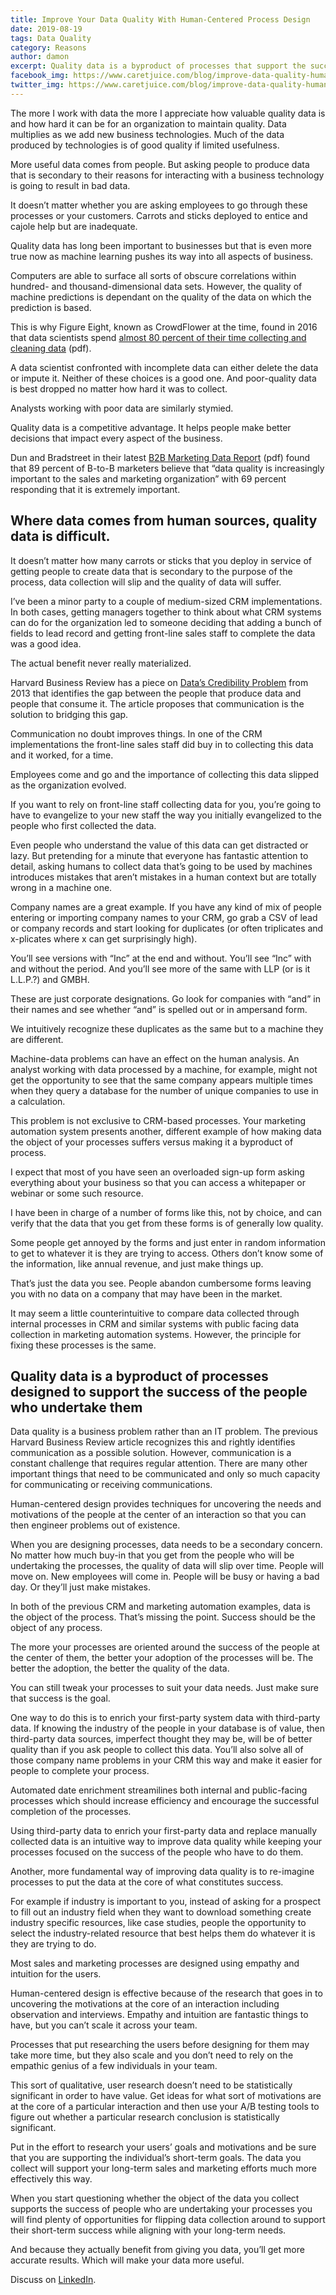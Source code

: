 ```yaml
---
title: Improve Your Data Quality With Human-Centered Process Design
date: 2019-08-19
tags: Data Quality
category: Reasons
author: damon
excerpt: Quality data is a byproduct of processes that support the success of the people who undertake them
facebook_img: https://www.caretjuice.com/blog/improve-data-quality-human-centered-design/improve-data-quality-human-centered-design-facebook.png
twitter_img: https://www.caretjuice.com/blog/improve-data-quality-human-centered-design/improve-data-quality-human-centered-design-twitter.png
---
```


The more I work with data the more I appreciate how valuable quality data is and how hard it can be for an organization to maintain quality. Data multiplies as we add new business technologies. Much of the data produced by technologies is of good quality if limited usefulness.

More useful data comes from people. But asking people to produce data that is secondary to their reasons for interacting with a business technology is going to result in bad data.

It doesn’t matter whether you are asking employees to go through these processes or your customers. Carrots and sticks deployed to entice and cajole help but are inadequate.

Quality data has long been important to businesses but that is even more true now as machine learning pushes its way into all aspects of business.

Computers are able to surface all sorts of obscure correlations within hundred- and thousand-dimensional data sets. However, the quality of machine predictions is dependant on the quality of the data on which the prediction is based.

This is why Figure Eight, known as CrowdFlower at the time, found in 2016 that data scientists spend [almost 80 percent of their time collecting and cleaning data](https://visit.figure-eight.com/rs/416-ZBE-142/images/CrowdFlower_DataScienceReport_2016.pdf) (pdf).

A data scientist confronted with incomplete data can either delete the data or impute it. Neither of these choices is a good one. And poor-quality data is best dropped no matter how hard it was to collect.

Analysts working with poor data are similarly stymied.

Quality data is a competitive advantage. It helps people make better decisions that impact every aspect of the business.

Dun and Bradstreet in their latest [B2B Marketing Data Report](https://www.dnb.com/content/dam/english/dnb-data-insight/sixth-annual-b2b-marketing-data-report-dnb.pdf) (pdf) found that 89 percent of B-to-B marketers believe that “data quality is increasingly important to the sales and marketing organization” with 69 percent responding that it is extremely important.


## Where data comes from human sources, quality data is difficult.

It doesn’t matter how many carrots or sticks that you deploy in service of getting people to create data that is secondary to the purpose of the process, data collection will slip and the quality of data will suffer.

I’ve been a minor party to a couple of medium-sized CRM implementations. In both cases, getting managers together to think about what CRM systems can do for the organization led to someone deciding that adding a bunch of fields to lead record and getting front-line sales staff to complete the data was a good idea. 

The actual benefit never really materialized.

Harvard Business Review has a piece on [Data’s Credibility Problem](https://hbr.org/2013/12/datas-credibility-problem) from 2013 that identifies the gap between the people that produce data and people that consume it. The article proposes that communication is the solution to bridging this gap.

Communication no doubt improves things. In one of the CRM implementations the front-line sales staff did buy in to collecting this data and it worked, for a time.

Employees come and go and the importance of collecting this data slipped as the organization evolved.

If you want to rely on front-line staff collecting data for you, you’re going to have to evangelize to your new staff the way you initially evangelized to the people who first collected the data.

Even people who understand the value of this data can get distracted or lazy. But pretending for a minute that everyone has fantastic attention to detail, asking humans to collect data that’s going to be used by machines introduces mistakes that aren’t mistakes in a human context but are totally wrong in a machine one.

Company names are a great example. If you have any kind of mix of people entering or importing company names to your CRM, go grab a CSV of lead or company records and start looking for duplicates (or often triplicates and x-plicates where x can get surprisingly high).

You’ll see versions with “Inc” at the end and without. You’ll see “Inc” with and without the period. And you’ll see more of the same with LLP (or is it L.L.P.?) and GMBH.

These are just corporate designations. Go look for companies with “and” in their names and see whether “and” is spelled out or in ampersand form.

We intuitively recognize these duplicates as the same but to a machine they are different.

Machine-data problems can have an effect on the human analysis. An analyst working with data processed by a machine, for example, might not get the opportunity to see that the same company appears multiple times when they query a database for the number of unique companies to use in a calculation.

This problem is not exclusive to CRM-based processes. Your marketing automation system presents another, different example of how making data the object of your processes suffers versus making it a byproduct of process.

I expect that most of you have seen an overloaded sign-up form asking everything about your business so that you can access a whitepaper or webinar or some such resource.

I have been in charge of a number of forms like this, not by choice, and can verify that the data that you get from these forms is of generally low quality.

Some people get annoyed by the forms and just enter in random information to get to whatever it is they are trying to access. Others don’t know some of the information, like annual revenue, and just make things up.

That’s just the data you see. People abandon cumbersome forms leaving you with no data on a company that may have been in the market.

It may seem a little counterintuitive to compare data collected through internal processes in CRM and similar systems with public facing data collection in marketing automation systems. However, the principle for fixing these processes is the same.


## Quality data is a byproduct of processes designed to support the success of the people who undertake them

Data quality is a business problem rather than an IT problem. The previous Harvard Business Review article recognizes this and rightly identifies communication as a possible solution. However, communication is a constant challenge that requires regular attention. There are many other important things that need to be communicated and only so much capacity for communicating or receiving communications.

Human-centered design provides techniques for uncovering the needs and motivations of the people at the center of an interaction so that you can then engineer problems out of existence.

When you are designing processes, data needs to be a secondary concern. No matter how much buy-in that you get from the people who will be undertaking the processes, the quality of data will slip over time. People will move on. New employees will come in. People will be busy or having a bad day. Or they’ll just make mistakes.

In both of the previous CRM and marketing automation examples, data is the object of the process. That’s missing the point. Success should be the object of any process.

The more your processes are oriented around the success of the people at the center of them, the better your adoption of the processes will be. The better the adoption, the better the quality of the data.

You can still tweak your processes to suit your data needs. Just make sure that success is the goal.

One way to do this is to enrich your first-party system data with third-party data. If knowing the industry of the people in your database is of value, then third-party data sources, imperfect thought they may be, will be of better quality than if you ask people to collect this data. You’ll also solve all of those company name problems in your CRM this way and make it easier for people to complete your process.

Automated date enrichment streamilines both internal and public-facing processes which should increase efficiency and encourage the successful completion of the processes.

Using third-party data to enrich your first-party data and replace manually collected data is an intuitive way to improve data quality while keeping your processes focused on the success of the people who have to do them.

Another, more fundamental way of improving data quality is to re-imagine processes to put the data at the core of what constitutes success.

For example if industry is important to you, instead of asking for a prospect to fill out an industry field when they want to download something create industry specific resources, like case studies, people the opportunity to select the industry-related resource that best helps them do whatever it is they are trying to do.

Most sales and marketing processes are designed using empathy and intuition for the users.

Human-centered design is effective because of the research that goes in to uncovering the motivations at the core of an interaction including observation and interviews. Empathy and intuition are fantastic things to have, but you can’t scale it across your team.

Processes that put researching the users before designing for them may take more time, but they also scale and you don’t need to rely on the empathic genius of a few individuals in your team.

This sort of qualitative, user research doesn’t need to be statistically significant in order to have value. Get ideas for what sort of motivations are at the core of a particular interaction and then use your A/B testing tools to figure out whether a particular research conclusion is statistically significant.

Put in the effort to research your users’ goals and motivations and be sure that you are supporting the individual’s short-term goals. The data you collect will support your long-term sales and marketing efforts much more effectively this way.

When you start questioning whether the object of the data you collect supports the success of people who are undertaking your processes you will find plenty of opportunities for flipping data collection around to support their short-term success while aligning with your long-term needs.

And because they actually benefit from giving you data, you’ll get more accurate results. Which will make your data more useful.

Discuss on [LinkedIn](https://www.linkedin.com/feed/update/urn:li:activity:6569316198499045377/).